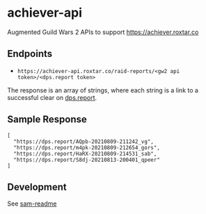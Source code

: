 # achiever-api

Augmented Guild Wars 2 APIs to support https://achiever.roxtar.co

## Endpoints

- `https://achiever-api.roxtar.co/raid-reports/<gw2 api token>/<dps.report token>`

The response is an array of strings, where each string is a link to a successful clear on [dps.report](https://dps.report).

## Sample Response

```
[
  "https://dps.report/AQpb-20210809-211242_vg",
  "https://dps.report/m4pk-20210809-212654_gors",
  "https://dps.report/HaRX-20210809-214531_sab",
  "https://dps.report/S8dj-20210813-200401_qpeer"
]
```

## Development

See [sam-readme](./sam-readme.md)
